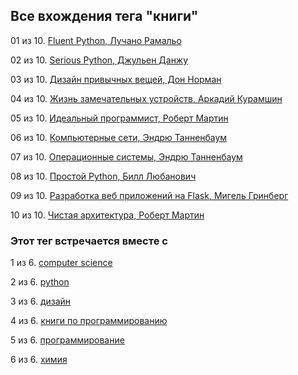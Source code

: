 ## Все вхождения тега "книги"


01 из 10. [Fluent Python, Лучано Рамальо](./cs_books_fluent_python.md)

02 из 10. [Serious Python, Джульен Данжу](./cs_books_serious_python.md)

03 из 10. [Дизайн привычных вещей, Дон Норман](./books_dizayn_privichnih_veshey_norman.md)

04 из 10. [Жизнь замечательных устройств, Аркадий Курамшин](./books_jizn_zamechatelnih_ustroistv.md)

05 из 10. [Идеальный программист, Роберт Мартин](./cs_books_idealniy_programmist_martin.md)

06 из 10. [Компьютерные сети, Эндрю Танненбаум](./cs_books_computernie_seti_tannenbaum.md)

07 из 10. [Операционные системы, Эндрю Танненбаум](./cs_books_operacionnie_systemy_tannenbaum.md)

08 из 10. [Простой Python, Билл Любанович](./cs_books_introducing_python.md)

09 из 10. [Разработка веб приложений на Flask, Мигель Гринберг](./cs_books_web_prilozhenia_flask.md)

10 из 10. [Чистая архитектура, Роберт Мартин](./cs_books_chistaya_architectura_martin.md)



### Этот тег встречается вместе с


1 из 6. [computer science](./meta_computer_science.md)

2 из 6. [python](./meta_python.md)

3 из 6. [дизайн](./meta_dizayn.md)

4 из 6. [книги по программированию](./meta_knigi_po_programmirovaniy.md)

5 из 6. [программирование](./meta_programmirovanie.md)

6 из 6. [химия](./meta_himiya.md)

